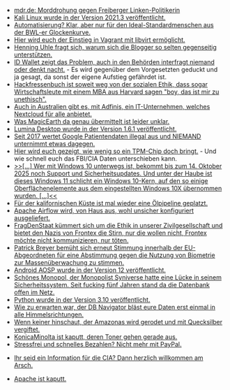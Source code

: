 * [mdr.de: Morddrohung gegen Freiberger Linken-Politikerin](https://www.mdr.de/nachrichten/sachsen/chemnitz/freiberg/morddrohung-linken-politikerin-100.html)
* [Kali Linux wurde in der Version 2021.3 veröffentlicht.](https://scheible.it/kali-linux-2021-3-ist-da/)
* [Automatisierung? Klar, aber nur für den Ideal-Standardmenschen aus der BWL-er Glockenkurve.](https://netzpolitik.org/2021/autonomes-fahren-schau-mir-in-die-augen-kleinwagen/)
* [Hier wird euch der Einstieg in Vagrant mit libvirt ermöglicht.](https://opensource.com/article/21/10/vagrant-libvirt)
* [Henning Uhle fragt sich, warum sich die Blogger so selten gegenseitig unterstützen.](https://www.henning-uhle.eu/informatik/wordpress-und-bloggen/blogger-support-ist-es-denn-so-schwer)
* [ID Wallet zeigt das Problem, auch in den Behörden interfragt niemand oder denkt nacht.](https://netzpolitik.org/2021/interview-zu-id-wallet-konzeptionell-kaputt-und-ein-riesiger-rueckschritt/) - Es wird gegenüber dem Vorgesetzten geduckt und ja gesagt, da sonst der eigene Aufstieg gefährdet ist.
* [Hackfressenbuch ist soweit weg von der sozialen Ethik, dass sogar Wirtschaftsleute mit einem MBA aus Harvard sagen "boy, das ist mir zu unethisch".](https://blog.fefe.de/?ts=9fa400f8)
* [Auch in Australien gibt es, mit Adfinis, ein IT-Unternehmen, welches Nextcloud für alle anbietet.](https://nextcloud.com/blog/adfinis-is-bringing-nextcloud-to-australia/)
* [Was MagicEarth da genau übermittelt ist leider unklar.](https://www.kuketz-blog.de/magic-earth-android-datensendeverhalten-groesstenteils-eine-blackbox/)
* [Lumina Desktop wurde in der Version 1.6.1 veröffentlicht.](https://www.phoronix.com/scan.php?page=news_item&px=Lumina-Desktop-1.6.1)
* [Seit 2017 wertet Google Patientendaten illegal aus und NIEMAND unternimmt etwas dagegen.](https://netzpolitik.org/2021/deepmind-britischer-patientendaten-skandal-landet-vor-gericht/)
* [Hier wird euch gezeigt, wie wenig so ein TPM-Chip doch bringt.](https://blog.fefe.de/?ts=9fa2c5a1) - Und wie schnell euch das FBI/CIA Daten unterschieben kann.
* [>>[...] Wer mit Windows 10 unterwegs ist, bekommt bis zum 14. Oktober 2025 noch Support und Sicherheitsupdates. Und unter der Haube ist dieses Windows 11 schlicht ein Windows 10-Kern, auf den so einige Oberflächenelemente aus dem eingestellten Windows 10X übernommen wurden. [...]<<](https://www.borncity.com/blog/2021/10/05/windows-11-offiziell-freigegeben/)
* [Für der kalifornischen Küste ist mal wieder eine Ölpipeline geplatzt.](https://netzfrauen.org/2021/10/04/pipeline/)
* [Apache Airflow wird, von Haus aus, wohl unsicher konfiguriert ausgeliefert.](https://www.bleepingcomputer.com/news/security/misconfigured-apache-airflow-servers-leak-thousands-of-credentials/)
* [FragDenStaat kümmert sich um die Ethik in unserer Zivilgesellschaft und bietet den Nazis von Frontex die Stirn, nur die wollen nicht, Frontex möchte nicht kommunizieren, nur töten.](https://netzpolitik.org/2021/einschuechternde-anwaltskosten-frontex-will-kein-bargeld-von-fragdenstaat/)
* [Patrick Breyer bemüht sich erneut Stimmung innerhalb der EU-Abgeordneten für eine Abstimmung gegen die Nutzung von Biometrie zur Massenüberwachung zu stimmen.](https://www.patrick-breyer.de/offener-brief-europaabbgeordnete-fordern-das-europaeische-parlament-auf-fuer-ein-verbot-der-biometrischen-massenueberwachung-zu-stimmen/)
* [Android AOSP wurde in der Version 12 veröffentlicht.](https://www.phoronix.com/scan.php?page=news_item&px=Android-12-AOSP)
* [Schönes Monopol, der Monopolist Syniverse hatte eine Lücke in seinem Sicherheitssystem. Seit fucking fünf Jahren stand da die Datenbank offen im Netz.](https://www.bleepingcomputer.com/news/security/largest-mobile-sms-routing-firm-discloses-five-year-long-breach/)
* [Python wurde in der Version 3.10 veröffentlicht.](https://www.phoronix.com/scan.php?page=news_item&px=Python-3.10-Released)
* [Wie zu erwarten war, der DB Navigator bläst eure Daten erst einmal in alle Himmelsrichtungen.](https://www.kuketz-blog.de/db-navigator-ein-fall-fuer-die-datenschutz-aufsichtsbehoerde/)
* [Wenn keiner hinschaut, der Amazonas wird gerodet und mit Quecksilber vergiftet.](https://netzfrauen.org/2021/10/05/amazon-5/)
* [KonicaMinolta ist kaputt, deren Toner gehen gerade aus.](https://blog.fefe.de/?ts=9fa30cf6)
* [Stressfrei und schnelles Bezahlen? Nicht mehr mit PayPal.](https://blog.fefe.de/?ts=9fa3065a)
+ [Ihr seid ein Information für die CIA? Dann herzlich willkommen am Arsch.](https://blog.fefe.de/?ts=9fa37ea0)
* [Apache ist kaputt.](https://blog.fefe.de/?ts=9fa3afa9)
